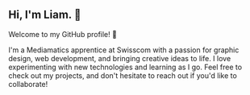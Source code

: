 <h2 align="left">Hi, I'm Liam. 👋</h2>
<p>Welcome to my GitHub profile! 🚀</p>
<p>I'm a Mediamatics apprentice at Swisscom with a passion for graphic design, web development, and bringing creative ideas to life. I love experimenting with new technologies and learning as I go. Feel free to check out my projects, and don't hesitate to reach out if you'd like to collaborate!</p>
